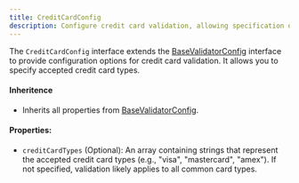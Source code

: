 ```yaml
---
title: CreditCardConfig 
description: Configure credit card validation, allowing specification of accepted types. 
---
```

The `CreditCardConfig` interface extends the [BaseValidatorConfig](/api-reference/base-validator-config) interface to provide configuration options for credit card validation. It allows you to specify accepted credit card types.
#### Inheritence
* Inherits all properties from [BaseValidatorConfig](/api-reference/base-validator-config).
#### Properties:
* `creditCardTypes` (Optional): An array containing strings that represent the accepted credit card types (e.g., "visa", "mastercard", "amex"). If not specified, validation likely applies to all common card types.
  
